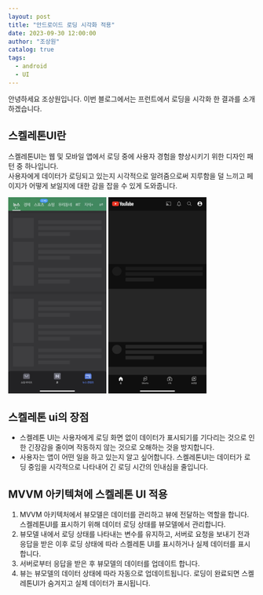 ```yaml
---
layout: post
title: "안드로이드 로딩 시각화 적용"
date: 2023-09-30 12:00:00
author: "조상원"
catalog: true
tags:
  - android
  - UI
---
```

안녕하세요 조상원입니다. 이번 블로그에서는 프런트에서 로딩을 시각화 한 결과를 소개하겠습니다.

## 스켈레톤UI란
스켈레톤UI는 웹 및 모바일 앱에서 로딩 중에 사용자 경험을 향상시키기 위한 디자인 패턴 중 하나입니다.<br>
사용자에게 데이터가 로딩되고 있는지 시각적으로 알려줌으로써 지루함을 덜 느끼고 페이지가 어떻게 보일지에 대한 감을 잡을 수 있게 도와줍니다.

<p float="left">
<img src="https://github.com/bone-stew/bone-stew.github.io/blob/main/img/naver_skeleton.jpg"   width="200" height="400"/>
<img src="https://github.com/bone-stew/bone-stew.github.io/blob/main/img/youtube_skeleton.jpg"   width="200" height="400"/>
</p>

## 스켈레톤 ui의 장점
- 스켈레톤 UI는 사용자에게 로딩 화면 없이 데이터가 표시되기를 기다리는 것으로 인한 긴장감을 줄이며 작동하지 않는 것으로 오해하는 것을 방지합니다.
- 사용자는 앱이 어떤 일을 하고 있는지 알고 싶어합니다. 스켈레톤UI는 데이터가 로딩 중임을 시각적으로 나타내어 긴 로딩 시간의 인내심을 줄입니다.

## MVVM 아키텍쳐에 스켈레톤 UI 적용
1. MVVM 아키텍처에서 뷰모델은 데이터를 관리하고 뷰에 전달하는 역할을 합니다. 스켈레톤UI를 표시하기 위해 데이터 로딩 상태를 뷰모델에서 관리합니다.
2. 뷰모델 내에서 로딩 상태를 나타내는 변수를 유지하고, 서버로 요청을 보내기 전과 응답을 받은 이후 로딩 상태에 따라 스켈레톤 UI를 표시하거나 실제 데이터를 표시합니다. 
3. 서버로부터 응답을 받은 후 뷰모델의 데이터를 업데이트 합니다. 
4. 뷰는 뷰모델의 데이터 상태에 따라 자동으로 업데이트됩니다. 로딩이 완료되면 스켈레톤UI가 숨겨지고 실제 데이터가 표시됩니다.

